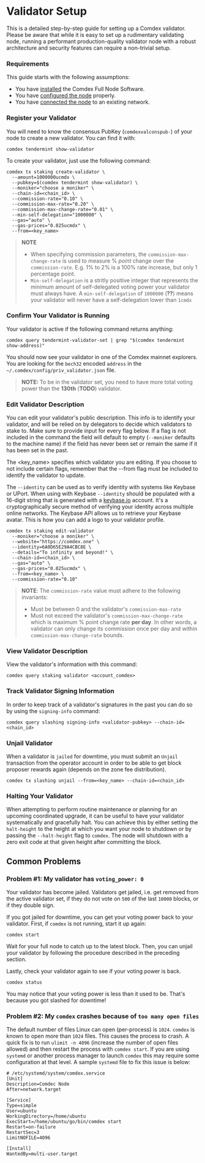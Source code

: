 # Validator Setup

This is a detailed step-by-step guide for setting up a Comdex validator. Please be aware that while it is easy to set up a rudimentary validating node, running a performant production-quality validator node with a robust architecture and security features can require a non-trivial setup.

### Requirements

This guide starts with the following assumptions:

- You have [installed](Node_installation.md) the Comdex Full Node Software.
- You have [configured the node](Node_config.md) properly.
- You have [connected the node](Node_join_testnet.md) to an existing network.

### Register your Validator

You will need to know the consensus PubKey (`comdexvalconspub-`) of your node to create a new validator. You can find it with:

```
comdex tendermint show-validator
```

To create your validator, just use the following command:

```
comdex tx staking create-validator \
  --amount=1000000ucmdx \
  --pubkey=$(comdex tendermint show-validator) \
  --moniker="choose a moniker" \
  --chain-id=<chain_id> \
  --commission-rate="0.10" \
  --commission-max-rate="0.20" \
  --commission-max-change-rate="0.01" \
  --min-self-delegation="1000000" \
  --gas="auto" \
  --gas-prices="0.025ucmdx" \
  --from=<key_name>
```

> **NOTE**
>
> * When specifying commission parameters, the `commission-max-change-rate` is used to measure % *point* change over the `commission-rate`. E.g. 1% to 2% is a 100% rate increase, but only 1 percentage point.
> * `Min-self-delegation` is a stritly positive integer that represents the minimum amount of self-delegated voting power your validator must always have. A `min-self-delegation` of `1000000` (**??**) means your validator will never have a self-delegation lower than `1cmdx`

### Confirm Your Validator is Running

Your validator is active if the following command returns anything:

```
comdex query tendermint-validator-set | grep "$(comdex tendermint show-address)" 
```

You should now see your validator in one of the Comdex mainnet explorers. You are looking for the `bech32` encoded `address` in the `~/.comdex/config/priv_validator.json` file.

> **NOTE:**  To be in the validator set, you need to have more total voting power than the **130th** (**TODO**) validator.

### Edit Validator Description

You can edit your validator's public description. This info is to identify your validator, and will be relied on by delegators to decide which validators to stake to. Make sure to provide input for every flag below. If a flag is not included in the command the field will default to empty (`--moniker` defaults to the machine name) if the field has never been set or remain the same if it has been set in the past.

The <key_name> specifies which validator you are editing. If you choose to not include certain flags, remember that the --from flag must be included to identify the validator to update.

The `--identity` can be used as to verify identity with systems like Keybase or UPort. When using with Keybase `--identity` should be populated with a 16-digit string that is generated with a [keybase.io](https://keybase.io/) account. It's a cryptographically secure method of verifying your identity across multiple online networks. The Keybase API allows us to retrieve your Keybase avatar. This is how you can add a logo to your validator profile.

```
comdex tx staking edit-validator
  --moniker="choose a moniker" \
  --website="https://comdex.one" \
  --identity=6A0D65E29A4CBC8E \
  --details="To infinity and beyond!" \
  --chain-id=<chain_id> \
  --gas="auto" \
  --gas-prices="0.025ucmdx" \
  --from=<key_name> \
  --commission-rate="0.10"
```

> **NOTE**: The `commission-rate` value must adhere to the following invariants:
>
> - Must be between 0 and the validator's `commission-max-rate`
> - Must not exceed the validator's `commission-max-change-rate` which is maximum % point change rate **per day**. In other words, a validator can only change its commission once per day and within `commission-max-change-rate` bounds.

### View Validator Description

View the validator's information with this command:

```
comdex query staking validator <account_comdex>
```

### Track Validator Signing Information

In order to keep track of a validator's signatures in the past you can do so by using the `signing-info` command:

```
comdex query slashing signing-info <validator-pubkey> --chain-id=<chain_id>
```

### Unjail Validator

When a validator is `jailed` for downtime, you must submit an `Unjail` transaction from the operator account in order to be able to get block proposer rewards again (depends on the zone fee distribution).

```
comdex tx slashing unjail --from=<key_name> --chain-id=<chain_id>
```

### Halting Your Validator

When attempting to perform routine maintenance or planning for an upcoming coordinated upgrade, it can be useful to have your validator systematically and gracefully halt. You can achieve this by either setting the `halt-height` to the height at which you want your node to shutdown or by passing the `--halt-height` flag to `comdex`. The node will shutdown with a zero exit code at that given height after committing the block.

## Common Problems

### Problem #1: My validator has `voting_power: 0`

Your validator has become jailed. Validators get jailed, i.e. get removed from the active validator set, if they do not vote on `500` of the last `10000` blocks, or if they double sign.

If you got jailed for downtime, you can get your voting power back to your validator. First, if `comdex` is not running, start it up again:

```
comdex start
```

Wait for your full node to catch up to the latest block. Then, you can unjail your validator by following the procedure described in the preceding section.

Lastly, check your validator again to see if your voting power is back.

```
comdex status 
```

You may notice that your voting power is less than it used to be. That's because you got slashed for downtime!

### Problem #2: My `comdex` crashes because of `too many open files`

The default number of files Linux can open (per-process) is `1024`. `comdex` is known to open more than `1024` files. This causes the process to crash. A quick fix is to run `ulimit -n 4096` (increase the number of open files allowed) and then restart the process with `comdex start`. If you are using `systemd` or another process manager to launch `comdex` this may require some configuration at that level. A sample `systemd` file to fix this issue is below:

```
# /etc/systemd/system/comdex.service
[Unit]
Description=Comdec Node
After=network.target

[Service]
Type=simple
User=ubuntu
WorkingDirectory=/home/ubuntu
ExecStart=/home/ubuntu/go/bin/comdex start
Restart=on-failure
RestartSec=3
LimitNOFILE=4096

[Install]
WantedBy=multi-user.target
```

